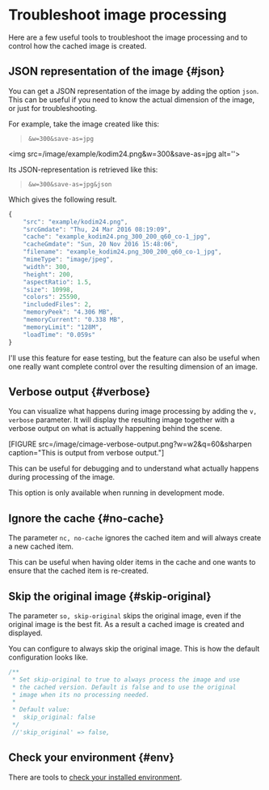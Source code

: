 Troubleshoot image processing
================================

Here are a few useful tools to troubleshoot the image processing and to control how the cached image is created.



JSON representation of the image {#json}
----------------------------------

You can get a JSON representation of the image by adding the option `json`. This can be useful if you need to know the actual dimension of the image, or just for troubleshooting.

For example, take the image created like this:

> `&w=300&save-as=jpg`

<img src=/image/example/kodim24.png&w=300&save-as=jpg alt=''>

Its JSON-representation is retrieved like this:

> `&w=300&save-as=jpg&json`

Which gives the following result.

```javascript
{
    "src": "example/kodim24.png",
    "srcGmdate": "Thu, 24 Mar 2016 08:19:09",
    "cache": "example_kodim24.png_300_200_q60_co-1_jpg",
    "cacheGmdate": "Sun, 20 Nov 2016 15:48:06",
    "filename": "example_kodim24.png_300_200_q60_co-1_jpg",
    "mimeType": "image/jpeg",
    "width": 300,
    "height": 200,
    "aspectRatio": 1.5,
    "size": 10998,
    "colors": 25590,
    "includedFiles": 2,
    "memoryPeek": "4.306 MB",
    "memoryCurrent": "0.338 MB",
    "memoryLimit": "128M",
    "loadTime": "0.059s"
}
```

I'll use this feature for ease testing, but the feature can also be useful when one really want complete control over the resulting dimension of an image.



Verbose output {#verbose}
----------------------------------

You can visualize what happens during image processing by adding the `v, verbose` parameter. It will display the resulting image together with a verbose output on what is actually happening behind the scene.

[FIGURE src=/image/cimage-verbose-output.png?w=w2&q=60&sharpen caption="This is output from verbose output."]

This can be useful for debugging and to understand what actually happens during processing of the image.

This option is only available when running in development mode.



Ignore the cache {#no-cache}
----------------------------------

The parameter `nc, no-cache` ignores the cached item and will always create a new cached item.

This can be useful when having older items in the cache and one wants to ensure that the cached item is re-created.



Skip the original image {#skip-original}
----------------------------------

The parameter `so, skip-original` skips the original image, even if the original image is the best fit. As a result a cached image is created and displayed.

You can configure to always skip the original image. This is how the default configuration looks like.

```php
/**
 * Set skip-original to true to always process the image and use
 * the cached version. Default is false and to use the original
 * image when its no processing needed.
 *
 * Default value:
 *  skip_original: false
 */
 //'skip_original' => false,
```



Check your environment {#env}
----------------------------------

There are tools to [check your installed environment](check-environment).
